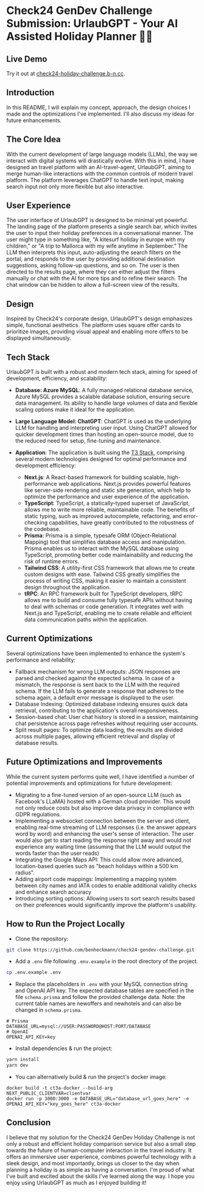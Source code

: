 # Check24 GenDev Challenge Submission: UrlaubGPT - Your AI Assisted Holiday Planner 🤖🌊

## Live Demo
Try it out at [check24-holiday-challenge.b-n.cc](https://check24-holiday-challenge.b-n.cc/).

## Introduction

In this README, I will explain my concept, approach, the design choices I made and the optimizations I've implemented. I'll also discuss my ideas for future enhancements.

## The Core Idea

With the current development of large language models (LLMs), the way we interact with digital systems will drastically evolve. With this in mind, I have designed an travel platform with an AI-travel-agent, UrlaubGPT, aiming to merge human-like interactions with the common controls of modern travel platform. The platform leverages ChatGPT to handle text input, making search input not only more flexible but also interactive.

## User Experience

The user interface of UrlaubGPT is designed to be minimal yet powerful. The landing page of the platform presents a single search bar, which invites the user to input their holiday preferences in a conversational manner. The user might type in something like, "A kitesurf holiday in europe with my children," or "A trip to Mallorca with my wife anytime in September." The LLM then interprets this input, auto-adjusting the search filters on the portal, and responds to the user by providing additional destination suggestions, asking follow-up questions, and so on. The user is then directed to the results page, where they can either adjust the filters manually or chat with the AI for more tips and to refine their search. The chat window can be hidden to allow a full-screen view of the results.

## Design

Inspired by Check24's corporate design, UrlaubGPT's design emphasizes simple, functional aesthetics. The platform uses square offer cards to prioritize images, providing visual appeal and enabling more offers to be displayed simultaneously.

## Tech Stack

UrlaubGPT is built with a robust and modern tech stack, aiming for speed of development, efficiency, and scalability:

* **Database: Azure MySQL**: A fully managed relational database service, Azure MySQL provides a scalable database solution, ensuring secure data management. Its ability to handle large volumes of data and flexible scaling options make it ideal for the application.

* **Large Language Model: ChatGPT**: ChatGPT is used as the underlying LLM for handling and interpreting user input. Using ChatGPT allowed for quicker development times than hosting an open-source model, due to the reduced need for setup, fine-tuning and maintenance.

* **Application**: The application is built using the [T3 Stack](https://create.t3.gg/), comprising several modern technologies designed for optimal performance and development efficiency:
  * **Next.js**: A React-based framework for building scalable, high-performance web applications. Next.js provides powerful features like server-side rendering and static site generation, which help to optimize the performance and user experience of the application.
  * **TypeScript**: TypeScript, a statically-typed superset of JavaScript, allows me to write more reliable, maintainable code. The benefits of static typing, such as improved autocomplete, refactoring, and error-checking capabilities, have greatly contributed to the robustness of the codebase.
  * **Prisma**: Prisma is a simple, typesafe ORM (Object-Relational Mapping) tool that simplifies database access and manipulation. Prisma enables us to interact with the MySQL database using TypeScript, promoting better code maintainability and reducing the risk of runtime errors.
  * **Tailwind CSS**: A utility-first CSS framework that allows me to create custom designs with ease. Tailwind CSS greatly simplifies the process of writing CSS, making it easier to maintain a consistent design throughout the application.
  * **tRPC**: An RPC framework built for TypeScript developers, tRPC allows me to build and consume fully typesafe APIs without having to deal with schemas or code generation. It integrates well with Next.js and TypeScript, enabling me to create reliable and efficient data communication paths within the application.

## Current Optimizations

Several optimizations have been implemented to enhance the system's performance and reliability:

* Fallback mechanism for wrong LLM outputs: JSON responses are parsed and checked against the expected schema. In case of a mismatch, the response is sent back to the LLM with the required schema. If the LLM fails to generate a response that adheres to the schema again, a default error message is displayed to the user.
* Database Indexing: Optimized database indexing ensures quick data retrieval, contributing to the application's overall responsiveness.
* Session-based chat: User chat history is stored in a session, maintaining chat persistence across page refreshes without requiring user accounts.
* Split result pages: To optimize data loading, the results are divided across multiple pages, allowing efficient retrieval and display of database results.

## Future Optimizations and Improvements

While the current system performs quite well, I have identified a number of potential improvements and optimizations for future development:

* Migrating to a fine-tuned version of an open-source LLM (such as Facebook's LLaMA) hosted with a German cloud provider. This would not only reduce costs but also improve data privacy in compliance with GDPR regulations.
* Implementing a websocket connection between the server and client, enabling real-time streaming of LLM responses (i.e. the answer appears word by word) and enhancing the user's sense of interaction. The user would also get to start reading the response right away and would not experience any waiting time (assuming that the LLM would output the words faster than the user reads)
* Integrating the Google Maps API: This could allow more advanced, location-based queries such as "beach holidays within a 500 km radius".
* Adding airport code mappings: Implementing a mapping system between city names and IATA codes to enable additional validity checks and enhance search accuracy
* Introducing sorting options: Allowing users to sort search results based on their preferences would significantly improve the platform's usability.

## How to Run the Project Locally

* Clone the repository:
```bash
git clone https://github.com/benheckmann/check24-gendev-challenge.git
```

* Add a `.env` file following `.env.example` in the root directory of the project.
```bash
cp .env.example .env
```

* Replace the placeholders in `.env` with your MySQL connection string and OpenAI API key. The expected database tables are specified in the file `schema.prisma` and follow the provided challenge data. Note: the current table names are newoffers and newhotels and can also be changed in `schema.prisma`.
```
# Prisma
DATABASE_URL=mysql://USER:PASSWORD@HOST:PORT/DATABASE
# OpenAI
OPENAI_API_KEY=key
```

* Install dependencies & run the project:
```bash
yarn install
yarn dev
```

* You can alternatively build & run the project's docker image:
```
docker build -t ct3a-docker --build-arg NEXT_PUBLIC_CLIENTVAR=clientvar .
docker run -p 3000:3000 -e DATABASE_URL="database_url_goes_here" -e OPENAI_API_KEY="key_goes_here" ct3a-docker
```

## Conclusion

I believe that my solution for the Check24 GenDev Holiday Challenge is not only a robust and efficient holiday comparison service but also a small step towards the future of human-computer interaction in the travel industry. It offers an immersive user experience, combines powerful technology with a sleek design, and most importantly, brings us closer to the day when planning a holiday is as simple as having a conversation. I'm proud of what I've built and excited about the skills I've learned along the way. I hope you enjoy using UrlaubGPT as much as I enjoyed building it!